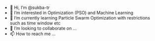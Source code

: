 - 👋 Hi, I’m @sukba-tr
- 👀 I’m interested in Optimization (PSO) and Machine Learning
- 🌱 I’m currently learning Particle Swarm Optimization with restrictions such as time window etc
- 💞️ I’m looking to collaborate on ...
- 📫 How to reach me ...

<!---
sukba-tr/sukba-tr is a ✨ special ✨ repository because its `README.md` (this file) appears on your GitHub profile.
You can click the Preview link to take a look at your changes.
--->

